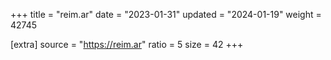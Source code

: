+++
title = "reim.ar"
date = "2023-01-31"
updated = "2024-01-19"
weight = 42745

[extra]
source = "https://reim.ar"
ratio = 5
size = 42
+++
